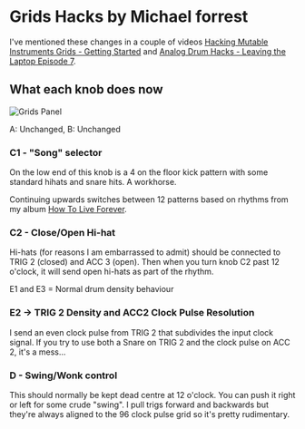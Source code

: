 # Grids Hacks by Michael forrest

I've mentioned these changes in a couple of videos [Hacking Mutable Instruments Grids - Getting Started](https://youtu.be/Eex-iLuUdiw) and [Analog Drum Hacks - Leaving the Laptop Episode 7](https://youtu.be/9eOOSP5kDd0).

## What each knob does now

![Grids Panel](https://mutable-instruments.net/modules/grids/images/manual.png)

A: Unchanged, B: Unchanged

### C1 - "Song" selector
On the low end of this knob is a 4 on the floor kick pattern with some standard hihats and snare hits. A workhorse.

Continuing upwards switches between 12 patterns based on rhythms from my album [How To Live Forever](http://michaelforrestmusic.com/posts/how-to-live-forever?filter=releases). 

### C2 - Close/Open Hi-hat
Hi-hats (for reasons I am embarrassed to admit) should be connected to TRIG 2 (closed) and ACC 3 (open). Then when you turn knob C2 past 12 o'clock, it will send open hi-hats as part of the rhythm.


E1 and E3 = Normal drum density behaviour
### E2 -> TRIG 2 Density and ACC2 Clock Pulse Resolution
I send an even clock pulse from TRIG 2 that subdivides the input clock signal. If you try to use both a Snare on TRIG 2 and the clock pulse on ACC 2, it's a mess...

### D - Swing/Wonk control
This should normally be kept dead centre at 12 o'clock. You can push it right or left for some crude "swing". I pull trigs forward and backwards but they're always aligned to the 96 clock pulse grid so it's pretty rudimentary.
